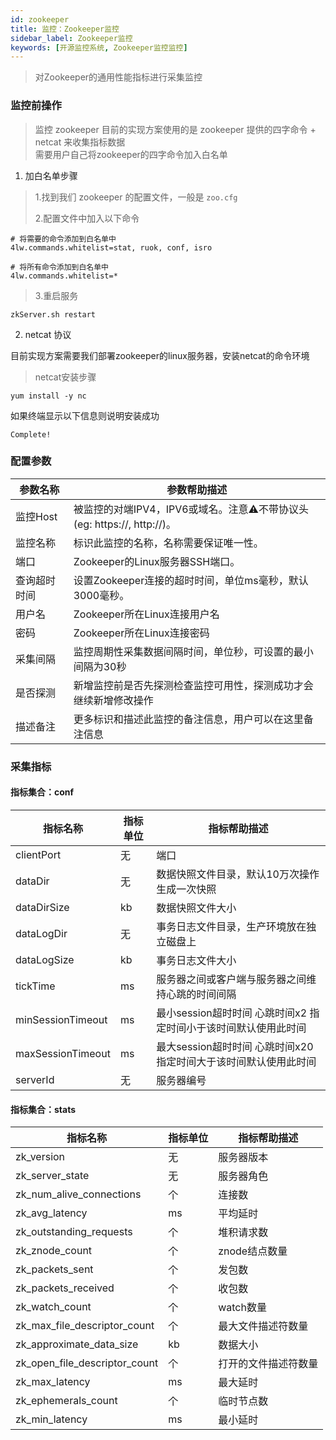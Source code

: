 ```yaml
---
id: zookeeper  
title: 监控：Zookeeper监控      
sidebar_label: Zookeeper监控  
keywords: [开源监控系统, Zookeeper监控监控]
---
```


> 对Zookeeper的通用性能指标进行采集监控

### 监控前操作

> 监控 zookeeper 目前的实现方案使用的是 zookeeper 提供的四字命令 + netcat 来收集指标数据  
> 需要用户自己将zookeeper的四字命令加入白名单

1. 加白名单步骤   

> 1.找到我们 zookeeper 的配置文件，一般是 `zoo.cfg`
>
> 2.配置文件中加入以下命令

```shell
# 将需要的命令添加到白名单中
4lw.commands.whitelist=stat, ruok, conf, isro

# 将所有命令添加到白名单中
4lw.commands.whitelist=*
```
> 3.重启服务

```shell 
zkServer.sh restart
```

2. netcat 协议 

目前实现方案需要我们部署zookeeper的linux服务器，安装netcat的命令环境

> netcat安装步骤
```shell
yum install -y nc
```

如果终端显示以下信息则说明安装成功
```shell
Complete!
```


### 配置参数

| 参数名称      | 参数帮助描述 |
| ----------- | ----------- |
| 监控Host     | 被监控的对端IPV4，IPV6或域名。注意⚠️不带协议头(eg: https://, http://)。 |
| 监控名称     | 标识此监控的名称，名称需要保证唯一性。  |
| 端口        | Zookeeper的Linux服务器SSH端口。  |
| 查询超时时间 | 设置Zookeeper连接的超时时间，单位ms毫秒，默认3000毫秒。  |
| 用户名      | Zookeeper所在Linux连接用户名 |
| 密码        | Zookeeper所在Linux连接密码 |
| 采集间隔    | 监控周期性采集数据间隔时间，单位秒，可设置的最小间隔为30秒  |
| 是否探测    | 新增监控前是否先探测检查监控可用性，探测成功才会继续新增修改操作  |
| 描述备注    | 更多标识和描述此监控的备注信息，用户可以在这里备注信息  |

### 采集指标

#### 指标集合：conf

| 指标名称      | 指标单位 | 指标帮助描述 |
| ----------- | ----------- | ----------- |
| clientPort         | 无 | 端口 |
| dataDir            | 无 | 数据快照文件目录，默认10万次操作生成一次快照 |
| dataDirSize         | kb | 数据快照文件大小 |
| dataLogDir | 无 | 事务日志文件目录，生产环境放在独立磁盘上 |
| dataLogSize | kb | 事务日志文件大小 |
| tickTime | ms | 服务器之间或客户端与服务器之间维持心跳的时间间隔 |
| minSessionTimeout | ms| 最小session超时时间 心跳时间x2 指定时间小于该时间默认使用此时间 |
| maxSessionTimeout | ms |最大session超时时间 心跳时间x20 指定时间大于该时间默认使用此时间 |
| serverId | 无 | 服务器编号 |


#### 指标集合：stats

| 指标名称      | 指标单位 | 指标帮助描述 |
| ----------- | ----------- | ----------- |
| zk_version         | 无 | 服务器版本 |
| zk_server_state            | 无 | 服务器角色 |
| zk_num_alive_connections         | 个 | 连接数 |
| zk_avg_latency | ms | 平均延时 |
| zk_outstanding_requests         | 个 | 堆积请求数 |
| zk_znode_count            | 个 | znode结点数量 |
| zk_packets_sent         | 个 | 发包数 |
| zk_packets_received | 个 | 收包数 |
| zk_watch_count         | 个 | watch数量 |
| zk_max_file_descriptor_count            | 个 | 最大文件描述符数量 |
| zk_approximate_data_size         | kb | 数据大小 |
| zk_open_file_descriptor_count | 个 | 打开的文件描述符数量 |
| zk_max_latency            | ms | 最大延时 |
| zk_ephemerals_count         | 个 | 临时节点数 |
| zk_min_latency | ms | 最小延时 |


